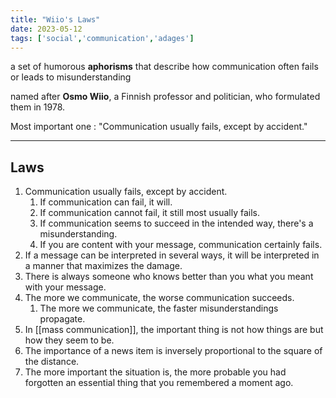 ```yaml
---
title: "Wiio's Laws"
date: 2023-05-12
tags: ['social','communication','adages']
---
```


a set of humorous **aphorisms** that describe how communication often fails or leads to misunderstanding

named after **Osmo Wiio**, a Finnish professor and politician, who formulated them in 1978. 

Most important one : "Communication usually fails, except by accident."

---
## Laws

1.  Communication usually fails, except by accident.
    1.  If communication can fail, it will.
    2.  If communication cannot fail, it still most usually fails.
    3.  If communication seems to succeed in the intended way, there's a misunderstanding.
    4.  If you are content with your message, communication certainly fails.
2.  If a message can be interpreted in several ways, it will be interpreted in a manner that maximizes the damage.
3.  There is always someone who knows better than you what you meant with your message.
4.  The more we communicate, the worse communication succeeds.
    1.  The more we communicate, the faster misunderstandings propagate.
5.  In [[mass communication]], the important thing is not how things are but how they seem to be.
6.  The importance of a news item is inversely proportional to the square of the distance.
7.  The more important the situation is, the more probable you had forgotten an essential thing that you remembered a moment ago.